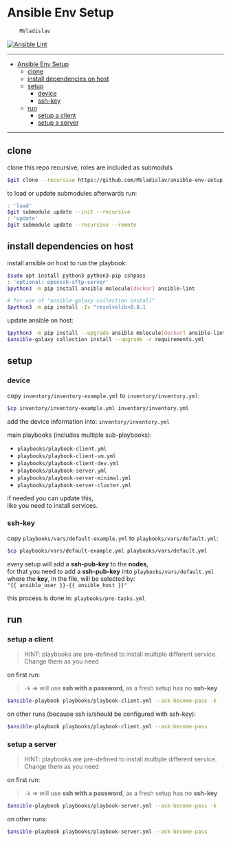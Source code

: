 # Ansible Env Setup

```sh
    MVladislav
```

[![Ansible Lint](https://github.com/MVladislav/ansible-env-setup/actions/workflows/ansible-lint.yml/badge.svg)](https://github.com/MVladislav/ansible-env-setup/actions/workflows/ansible-lint.yml)

---

- [Ansible Env Setup](#ansible-env-setup)
  - [clone](#clone)
  - [install dependencies on host](#install-dependencies-on-host)
  - [setup](#setup)
    - [device](#device)
    - [ssh-key](#ssh-key)
  - [run](#run)
    - [setup a client](#setup-a-client)
    - [setup a server](#setup-a-server)

---

## clone

clone this repo recursive, roles are included as submoduls

```sh
$git clone --recursive https://github.com/MVladislav/ansible-env-setup.git
```

to load or update submodules afterwards run:

```sh
: 'load'
$git submodule update --init --recursive
: 'update'
$git submodule update --recursive --remote
```

## install dependencies on host

install ansible on host to run the playbook:

```sh
$sudo apt install python3 python3-pip sshpass
: 'optional: openssh-sftp-server'
$python3 -m pip install ansible molecule[docker] ansible-lint

# for use of "ansible-galaxy collection install"
$python3 -m pip install -Iv "resolvelib<0.8.1
```

update ansible on host:

```sh
$python3 -m pip install --upgrade ansible molecule[docker] ansible-lint
$ansible-galaxy collection install --upgrade -r requirements.yml
```

## setup

### device

copy `inventory/inventory-example.yml` to `inventory/inventory.yml`:

```sh
$cp inventory/inventory-example.yml inventory/inventory.yml
```

add the device information into: `inventory/inventory.yml`

main playbooks (includes multiple sub-playbooks):

- `playbooks/playbook-client.yml`
- `playbooks/playbook-client-vm.yml`
- `playbooks/playbook-client-dev.yml`
- `playbooks/playbook-server.yml`
- `playbooks/playbook-server-minimal.yml`
- `playbooks/playbook-server-cluster.yml`

if needed you can update this, \
like you need to install services.

### ssh-key

copy `playbooks/vars/default-example.yml` to `playbooks/vars/default.yml`:

```sh
$cp playbooks/vars/default-example.yml playbooks/vars/default.yml
```

every setup will add a **ssh-pub-key** to the **nodes**,\
for that you need to add a **ssh-pub-key** into `playbooks/vars/default.yml`\
where the **key**, in the file, will be selected by: \
`"{{ ansible_user }}-{{ ansible_host }}"`

this process is done in: `playbooks/pre-tasks.yml`

## run

### setup a client

> HINT: playbooks are pre-defined to install multiple different service. \
> Change them as you need

on first run:

> `-k` => will use **ssh with a password**, as a fresh setup has no **ssh-key**

```sh
$ansible-playbook playbooks/playbook-client.yml --ask-become-pass -k
```

on other runs (because ssh is/should be configured with ssh-key):

```sh
$ansible-playbook playbooks/playbook-client.yml --ask-become-pass
```

### setup a server

> HINT: playbooks are pre-defined to install multiple different service. \
> Change them as you need

on first run:

> `-k` => will use **ssh with a password**, as a fresh setup has no **ssh-key**

```sh
$ansible-playbook playbooks/playbook-server.yml --ask-become-pass -k
```

on other runs:

```sh
$ansible-playbook playbooks/playbook-server.yml --ask-become-pass
```
